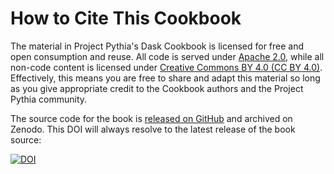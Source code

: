 # How to Cite This Cookbook

The material in Project Pythia's Dask Cookbook is licensed for free and open consumption and reuse. All code is served under [Apache 2.0](https://www.apache.org/licenses/LICENSE-2.0), while all non-code content is licensed under [Creative Commons BY 4.0 (CC BY 4.0)](https://creativecommons.org/licenses/by/4.0/). Effectively, this means you are free to share and adapt this material so long as you give appropriate credit to the Cookbook authors and the Project Pythia community.

The source code for the book is [released on GitHub](https://github.com/ProjectPythia/xbatcher-ML1-cookbook) and archived on Zenodo. This DOI will always resolve to the latest release of the book source:

[![DOI](https://zenodo.org/badge/610934658.svg)](https://zenodo.org/badge/latestdoi/610934658)
